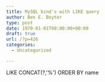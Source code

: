 ```yaml
---
title: MySQL bind's with LIKE query
author: Ben E. Boyter
type: post
date: 1970-01-01T00:00:00+00:00
draft: true
url: /?p=426
categories:
  - Uncategorized

---
```

LIKE CONCAT(?,'%') ORDER BY name